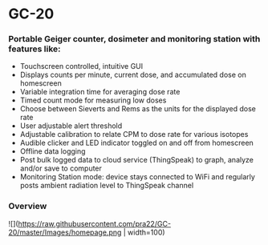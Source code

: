 # GC-20
### Portable Geiger counter, dosimeter and monitoring station with features like:
- Touchscreen controlled, intuitive GUI
- Displays counts per minute, current dose, and accumulated dose on homescreen
- Variable integration time for averaging dose rate
- Timed count mode for measuring low doses
- Choose between Sieverts and Rems as the units for the displayed dose rate
- User adjustable alert threshold
- Adjustable calibration to relate CPM to dose rate for various isotopes
- Audible clicker and LED indicator toggled on and off from homescreen
- Offline data logging
- Post bulk logged data to cloud service (ThingSpeak) to graph, analyze and/or save to computer
- Monitoring Station mode: device stays connected to WiFi and regularly posts ambient radiation level to ThingSpeak channel

### Overview

![](https://raw.githubusercontent.com/pra22/GC-20/master/Images/homepage.png | width=100)
